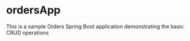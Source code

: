 # ordersApp

This is a sample Orders Spring Boot application demonstrating the basic CRUD operations 
